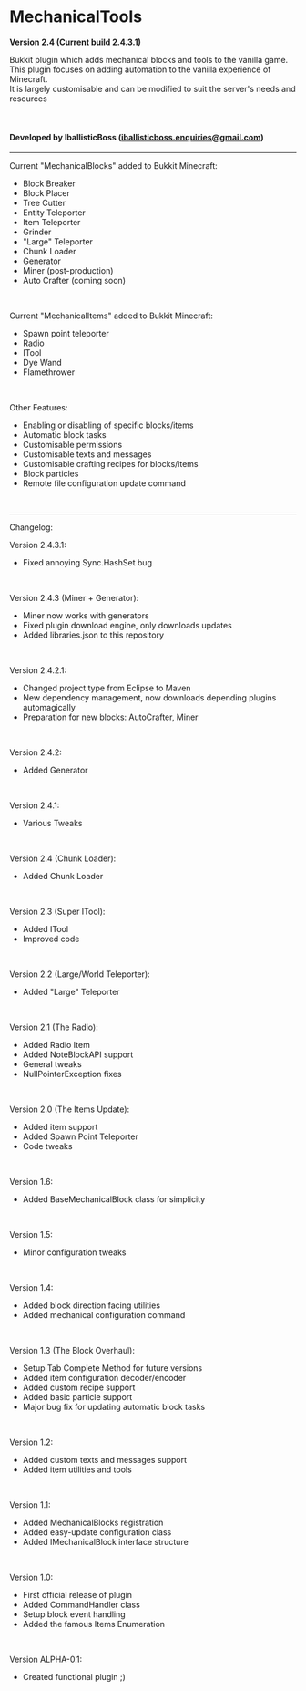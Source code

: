 # MechanicalTools
<strong>Version 2.4 (Current build 2.4.3.1)</strong><br/>
<p>Bukkit plugin which adds mechanical blocks and tools to the vanilla game.<br/>
This plugin focuses on adding automation to the vanilla experience of Minecraft.<br/>
It is largely customisable and can be modified to suit the server's needs and resources</p>
<br/>

#### Developed by IballisticBoss ([iballisticboss.enquiries@gmail.com](mailto:iballisticboss.enquiries@gmail.com "Send mail"))
---

Current "MechanicalBlocks" added to Bukkit Minecraft:
  - Block Breaker
  - Block Placer
  - Tree Cutter
  - Entity Teleporter
  - Item Teleporter
  - Grinder
  - "Large" Teleporter
  - Chunk Loader
  - Generator
  - Miner (post-production)
  - Auto Crafter (coming soon)
<br/>

Current "MechanicalItems" added to Bukkit Minecraft:
   - Spawn point teleporter
   - Radio
   - ITool
   - Dye Wand
   - Flamethrower
<br/>

Other Features:
  - Enabling or disabling of specific blocks/items
  - Automatic block tasks
  - Customisable permissions
  - Customisable texts and messages
  - Customisable crafting recipes for blocks/items
  - Block particles
  - Remote file configuration update command
<br/>

---

Changelog:
<br/>

Version 2.4.3.1:
  - Fixed annoying Sync.HashSet bug
<br/>

Version 2.4.3 (Miner + Generator):
  - Miner now works with generators
  - Fixed plugin download engine, only downloads updates
  - Added libraries.json to this repository
<br/>

Version 2.4.2.1:
  - Changed project type from Eclipse to Maven
  - New dependency management, now downloads depending plugins automagically
  - Preparation for new blocks: AutoCrafter, Miner
<br/>

Version 2.4.2:
  - Added Generator
<br/>

Version 2.4.1:
  - Various Tweaks
<br/>

Version 2.4 (Chunk Loader):
  - Added Chunk Loader
<br/>

Version 2.3 (Super ITool):
  - Added ITool
  - Improved code
<br/>

Version 2.2 (Large/World Teleporter):
  - Added "Large" Teleporter
<br/>
  
Version 2.1 (The Radio):
  - Added Radio Item
  - Added NoteBlockAPI support
  - General tweaks
  - NullPointerException fixes
<br/>
  
Version 2.0 (The Items Update):
  - Added item support
  - Added Spawn Point Teleporter
  - Code tweaks
<br/>

Version 1.6:
  - Added BaseMechanicalBlock class for simplicity
<br/>

Version 1.5:
  - Minor configuration tweaks
<br/>

Version 1.4:
  - Added block direction facing utilities
  - Added mechanical configuration command
<br/>

Version 1.3 (The Block Overhaul):
  - Setup Tab Complete Method for future versions
  - Added item configuration decoder/encoder
  - Added custom recipe support
  - Added basic particle support
  - Major bug fix for updating automatic block tasks
<br/>

Version 1.2:
  - Added custom texts and messages support
  - Added item utilities and tools
<br/>

Version 1.1:
  - Added MechanicalBlocks registration
  - Added easy-update configuration class
  - Added IMechanicalBlock interface structure
<br/>

Version 1.0:
  - First official release of plugin
  - Added CommandHandler class
  - Setup block event handling
  - Added the famous Items Enumeration
<br/>

Version ALPHA-0.1:
  - Created functional plugin ;)

    
